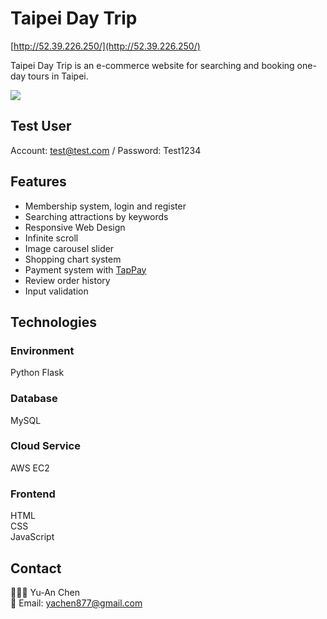 # Taipei Day Trip

[http://52.39.226.250/](http://52.39.226.250/)

Taipei Day Trip is an e-commerce website for searching and booking one-day tours in Taipei.

![](https://github.com/ann-yachen/taipei-day-trip/blob/develop/taipei-day-trip-demo.gif?raw=true)

## Test User

Account: test@test.com / Password: Test1234

## Features
* Membership system, login and register
* Searching attractions by keywords
* Responsive Web Design 
* Infinite scroll
* Image carousel slider
* Shopping chart system
* Payment system with [TapPay](https://github.com/TapPay)
* Review order history
* Input validation

## Technologies

### Environment
Python Flask

### Database
MySQL

### Cloud Service
AWS EC2

### Frontend
HTML  
CSS  
JavaScript

## Contact
👩🏻‍💻 Yu-An Chen  
📧 Email: yachen877@gmail.com
